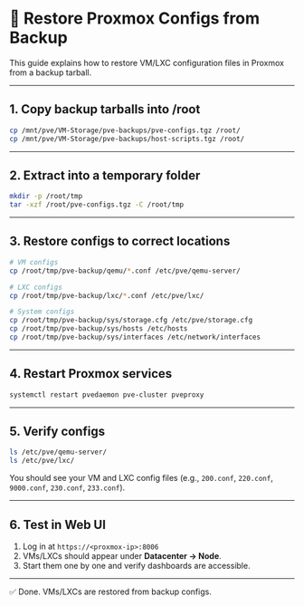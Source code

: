 # 🔄 Restore Proxmox Configs from Backup

This guide explains how to restore VM/LXC configuration files in Proxmox from a backup tarball.

---

## 1. Copy backup tarballs into /root
```bash
cp /mnt/pve/VM-Storage/pve-backups/pve-configs.tgz /root/
cp /mnt/pve/VM-Storage/pve-backups/host-scripts.tgz /root/
```

---

## 2. Extract into a temporary folder
```bash
mkdir -p /root/tmp
tar -xzf /root/pve-configs.tgz -C /root/tmp
```

---

## 3. Restore configs to correct locations
```bash
# VM configs
cp /root/tmp/pve-backup/qemu/*.conf /etc/pve/qemu-server/

# LXC configs
cp /root/tmp/pve-backup/lxc/*.conf /etc/pve/lxc/

# System configs
cp /root/tmp/pve-backup/sys/storage.cfg /etc/pve/storage.cfg
cp /root/tmp/pve-backup/sys/hosts /etc/hosts
cp /root/tmp/pve-backup/sys/interfaces /etc/network/interfaces
```

---

## 4. Restart Proxmox services
```bash
systemctl restart pvedaemon pve-cluster pveproxy
```

---

## 5. Verify configs
```bash
ls /etc/pve/qemu-server/
ls /etc/pve/lxc/
```
You should see your VM and LXC config files (e.g., `200.conf`, `220.conf`, `9000.conf`, `230.conf`, `233.conf`).

---

## 6. Test in Web UI
1. Log in at `https://<proxmox-ip>:8006`  
2. VMs/LXCs should appear under **Datacenter → Node**.  
3. Start them one by one and verify dashboards are accessible.

---

✅ Done. VMs/LXCs are restored from backup configs.

